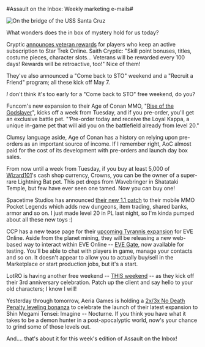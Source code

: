 #Assault on the Inbox: Weekly marketing e-mails#

![](http://westkarana.com/wp-content/uploads/2010/04/GameClient-2010-04-19-23-13-13-21.jpg "On the bridge of the USS Santa Cruz")

What wonders does the in box of mystery hold for us today?

Cryptic [announces veteran rewards](http://www.startrekonline.com/splash?redir=node/1594) for players who keep an active subscription to Star Trek Online. Saith Cryptic: "Skill point bonuses, titles, costume pieces, character slots... Veterans will be rewarded every 100 days! Rewards will be retroactive, too!" Nice of them!

They've also announced a "Come back to STO" weekend and a "Recruit a Friend" program; all these kick off May 7.

*I* don't think it's too early for a "Come back to STO" free weekend, do you?

Funcom's new expansion to their Age of Conan MMO, "[Rise of the Godslayer](http://www.ageofconan.com/)", kicks off a week from Tuesday, and if you pre-order, you'll get an exclusive battle pet. "‘Pre-order today and receive the Loyal Kappa, a unique in-game pet that will aid you on the battlefield already from level 20."

Clumsy language aside, Age of Conan has a history on relying upon pre-orders as an important source of income. If I remember right, AoC almost paid for the cost of its development with pre-orders and launch day box sales.

From now until a week from Tuesday, if you buy at least 5,000 of [Wizard101](https://www.wizard101.com/)'s cash shop currency, Crowns, you can be the owner of a super-rare Lightning Bat pet. This pet drops from Wavebringer in Shatataki Temple, but few have ever seen one tamed. Now you can buy one!

Spacetime Studios has announced [their new 1.1 patch](http://www.spacetimestudios.com/showthread.php?787-Version-1.1-has-been-submitted-to-Apple&utm_source=Spacetime+Studios+List&utm_campaign=5134a4a771-Update_1_1_Announcement4_29_2010&utm_medium=email) to their mobile MMO Pocket Legends which adds new dungeons, item trading, shared banks, armor and so on. I just made level 20 in PL last night, so I'm kinda pumped about all these new toys :)

CCP has a new tease page for their [upcoming Tyrannis expansion](http://www.eveonline.com/tyrannis/) for EVE Online. Aside from the planet mining, they will be releasing a new web-based way to interact within EVE Online -- [EVE Gate](https://test.evegate.com/), now available for testing. You'll be able to chat with players in game, manage your contacts and so on. It doesn't appear to allow you to actually buy/sell in the Marketplace or start production jobs, but it's a start.

LotRO is having another free weekend -- [THIS weekend](http://email.turbine.com/hostedemail/email.htm?h=306c4e6d87df9311ce72acf271e14b09&CID=8975781168&ch=A80E698332FA8DBF677F2F2E21D5B2CC) -- as they kick off their 3rd anniversary celebration. Patch up the client and say hello to your old characters; I know I will!

Yesterday through tomorrow, Aeria Games is holding a [2x/3x No Death Penalty leveling bonanza](http://forums.aeriagames.com/viewtopic.php?p=6188271) to celebrate the launch of their latest expansion to Shin Megami Tensei: Imagine -- Nocturne. If you think you have what it takes to be a demon hunter in a post-apocalyptic world, now's your chance to grind some of those levels out.

And.... that's about it for this week's edition of Assault on the Inbox!

